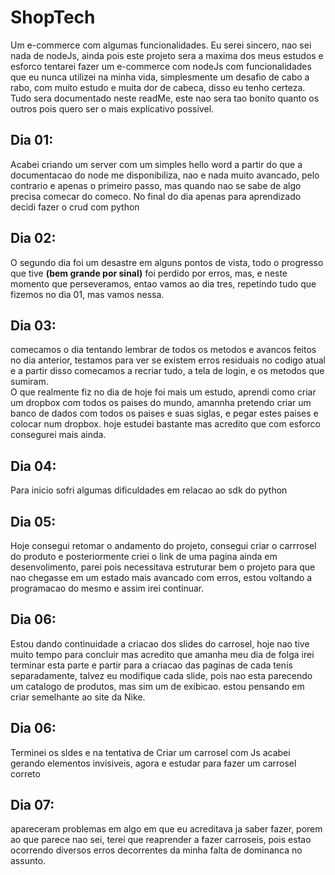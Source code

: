 # ShopTech
 Um e-commerce com algumas funcionalidades.
 Eu serei sincero, nao sei nada de nodeJs, ainda
 pois este projeto sera a maxima dos meus estudos e esforco
 tentarei fazer um e-commerce com nodeJs com funcionalidades que eu nunca utilizei na minha vida, 
 simplesmente um desafio de cabo a rabo, com muito estudo e muita dor de cabeca, disso eu tenho certeza.
Tudo sera documentado neste readMe, este nao sera tao bonito quanto os outros pois quero ser o mais explicativo possivel.

<h2>Dia 01:</h2>
    Acabei criando um server com um simples hello word a partir do que a documentacao do node me
disponibiliza, nao e nada muito avancado, pelo contrario e apenas o primeiro passo, mas quando nao se sabe de algo precisa comecar do comeco.
No final do dia apenas para aprendizado decidi fazer o crud com python
<h2>Dia 02:</h2>
    O segundo dia foi um desastre em alguns pontos de vista, todo o progresso que tive <strong>(bem
    grande por sinal)</strong> foi perdido por erros, mas, e neste momento que perseveramos, entao vamos ao dia tres, repetindo tudo que fizemos no dia 01, mas vamos nessa.

<h2>Dia 03:</h2>
    comecamos o dia tentando lembrar de todos os metodos e avancos feitos no dia anterior, testamos para ver se existem erros residuais no codigo atual e a partir disso comecamos a recriar tudo, a tela de login, e os metodos que sumiram.<br>
    O que realmente fiz no dia de hoje foi mais um estudo, aprendi como criar um dropbox com todos os paises do mundo, amannha pretendo criar um banco de dados com todos os paises e suas siglas, e pegar estes paises e colocar num dropbox. hoje estudei bastante mas acredito que com esforco consegurei mais ainda.
    
<h2>Dia 04:</h2>
Para inicio sofri algumas dificuldades em relacao ao sdk do python

<h2>Dia 05:</h2>
    Hoje consegui retomar o andamento do projeto, consegui criar o carrrosel do produto e posteriormente criei o link de uma pagina ainda em desenvolimento, parei pois necessitava estruturar bem o projeto para que nao chegasse em um estado mais avancado com erros, estou voltando a programacao do mesmo e assim irei continuar.
<h2>Dia 06:</h2>
    Estou dando continuidade a criacao dos slides do carrosel, hoje nao tive muito tempo para concluir mas acredito que amanha meu dia de folga irei terminar esta parte e partir para a criacao das paginas de cada tenis separadamente, talvez eu modifique cada slide, pois nao esta parecendo um catalogo de produtos, mas sim um de exibicao. estou pensando em criar semelhante ao site da Nike.

<h2>Dia 06:</h2>
Terminei os sldes e na tentativa de Criar um carrosel com Js acabei gerando elementos invisiveis, agora e estudar para fazer um carrosel correto
<h2>Dia 07:</h2>
apareceram problemas em algo em que eu acreditava ja saber fazer, porem ao que parece nao sei, terei que reaprender a fazer carroseis, pois estao ocorrendo diversos erros decorrentes da minha falta de dominanca no assunto.